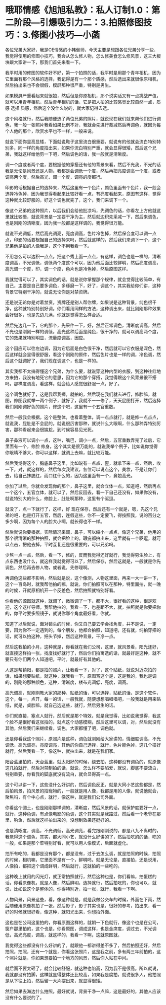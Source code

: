# 哦耶情感《旭旭私教》：私人订制1.0：第二阶段—引爆吸引力二：3.拍照修图技巧：3.修图小技巧—小菡

各位兄弟大家好，我是OE情感的小韩倒师，今天主要是想跟各位兄弟分享一些，我觉得使用的修图小技巧，我会从怎么修人物，怎么修美食怎么修风景，这三大板块跟大家讲一下，那我们首先来看一下。

我平时用的修图的软件好不好，第一个拍照的话，我平时是用那个青年相机，因为它里面有那个风格的选择，我记得是有一个那个质感，然后选出来就很像原相机，然后拍出来也不会很假，模屏那种很严重，特别是男生。

如果模屏严重看起来就很娘，然后但是你原相机，那个说实话又有一点挑战严值，就可以用青年相机，然后青年相机的话，它是把人拍的比较感觉比较自然一点，质感 选择 质感，然后这个没什么说的，就大家记得去选。

这个风格就行，然后我随便选了两位兄弟的照片，就说现在我们就来帮他们进行调色，我一般一张照片我看如果比例不对，我就会先进行裁减然后再调色，就因为每个人他的那个，欣赏水平也不一样，一般来说。

就说下面你显高显矮，下面就说鞋子这里流白很重要，就说有的他就会流白特别特别多，同一样的角度拍出来，如果你流白特别严重，就会显得很矮，然后这个兄弟，我就这样给他剪一下吧，然后调色的话，我一般就是清晰度。

调一个度或者两个度，要根据他的穿搭还有他的背景来看，然后不光我，不光的话我是无论是风景还是人物，我都是会调低一个度，然后再把亮度调高一个度，或者调高两个度，然后高光，调一个度，调亮的度都行。

印影的话根据自己的选择来，然后这里有一个色片，颜色里面有个色片，我一般会选择冷色掉，因为我觉得看起来比较好看一点，有亮度看起来，原图有这样，觉得这种就比较舒服的，好这个调色就完了，这个，我们来调下一个。

像这个兄弟的这种照片，以后我们会给他批凉吗，先调色的话，你看左上方他就这里就比较砸，就说背景是一定要干净为主，然后就边积先采减一下，然后来调色，也是刚刚的清晰度，因为我一般都是这样调的，我觉得很万能。

就说不光调低，然后高光调亮，亮度调高，色片冷色掉，然后保合度可以调一点点，印影的话要根据自己的选择来吗，然后就这样的，然后我们来调下一个，这个兄弟他是拍的人像我是，这个不用我看一下。

不用怎么可以边积一点点，把这个秀上面一点点，有这样，调色也是一样的，清晰度调高，不光调低，调低两个度这个可以，因为他后面比较鲜明，然后亮度调高，高光调一个度，印，调一个度，色片也是冷色掉，然后原图这样。

我就觉得可以了，其实调色的话，就是说你掌握那个规律，就会觉得比较简单，有自己，主要是自己要多调色，多琢磨一下，好了，调这个，其实我给你们讲，这种背景它特别干净的，就说无论你是对禁资牌。

还是说无论你是对着禁资，资牌还是别人帮你牌，如果说是这种背景，纯色很干净，这种就特别特别好调，你们看用同样的方法，这种调出来，就比刚刚那种效果会好很多，也是先边几满，你就是觉得怎么样合适。

然后先边几一下，它的那个，先采件一下，好，然后正常调色，清晰度调高，然后不光也是刚刚一样的调低，高光这种后面是纯色，很干净的，就可以调高两个度，它的效果就特别明显，流量度调高，因应。

这个因应可以往左边调，因为它后面是白色很干净，然后就可以它衣服是深色，然后这样就会显得很舒服，看这个刚刚的原件，然后色片也是一样的调，冷色调，然后这个就调好了，我们现在调这个，也是一样的。

其实我都不太搞得懂这个兄弟，为什么要，就说穿这种内型的衣服，到这种往红地方来拍，我没有地死它的意思，因为它的那个穿搭，我觉得跟这个风背景很不搭吗，那样度调高，看这样，就会给人感觉很舒服一点，好了。

这个调色就好了，这是我帮我捧，就拍的，然后现在我们就去进行，修脸嘛，就图，修图我就举一两个例子，就好了，我就不一一修了，天天屁图打开，然后选择我们刚刚调好色的照片，修这个吧，这里有一个五官重数。

然后一般我会根据，这个是整体，也看着整体，调一点点就行，就是修一点点点，就说我，屁肚是不会屁的，就说很厉害那种，就说什么大眼啊，什么那种弄特别厉害，那种看起来会很尴尬，到时候容易见光死。

鼻子鼻液可以调小一点，这种，嘴巴，调小一点，然后，五官重数弄完了过后，它里面有一个，修脸 修身，这个其实是很万能的，就说我举个例子，比如说你觉得你眼睛不够大，你可以这样，就调上去嘛，就比较万能。

然后我觉得这个，胸底鼻子这里，比如说有一点点，歪，就拿下来一点，然后，收一下，对，就这样的，然后每次我建议，各位可以说点这个，美妆，不是让你们去，给自己抹腮红，而口红什么的，因为这里面有一个，鼻娘高光。

你加了过后，你就会发现你的那个，鼻子这里，就会立体一点，知道吧，然后再点一个这个，五官立体，就可以了，然后反回去，看一下自己还没有，如果你没有，就说特别大的什么，修脸上，肚肚啊那种，这里有个驱逗。

就没了，点一下就行了，这样，好 现在保存，然后还有一个就是，嗯，先这个兄弟的吧，也是打开五官，然后，连假这些，你不一定要飞，得按照我，说的百分之多少啊，因为每个人的脸大小啊，就长得也不一样。

然后就说你要根据，实际情况来调，鼻子，可以缩小一点点，像这个兄弟，他用的那个很清晰的那种拍照，就会把脸上的，瑕疵都拍出来，这里就有一个驱逗，就可以点击，把他去掉，平时互复还是很重要的，可以兄弟吗。

少熬一点一点，然后，看一下，修的，反而我觉得还好就行，我觉得男生脸上，有点东西也没什么，就这样我就觉得可以了，然后保存，然后这就是，一般就是你先调色，然后再去修人物，或者说，先修理啊。

再调色这些都不影响，然后就是说，这个像测，人物这里面，再来一大一讲一下，这个一百岛时，就我帮他拍的嘛，就说，你们拍照可以在那种，特里面拍，就一晚的时候，开就原相机开一个反差色，然后拍照就特别好看。

你看他的源图就这种，就调了，微微调了一下，都不大，很好看的这种，很是欢迎，这个这样导师，我帮他拍的，我看一下，也差距不大，就，拍照就是你要把你的，你平时要多照镜子，就说你哪个角度最好看，你就。

知道了以后就说，面对镜头的时候，你又自己要去学会找角度，并不是说，一定要，因为你不一定遇到的，每个朋友，他都会拍照，知道吧，还有就，纯拍穿搭的话，就可以拍这种，把头节掉，然后这种背景，干净一点。

然后这我拍的小月，这种就是，你看就在我们公司，这里，就风景看，阳光还好，就直接这样拍一张，找度找好就行了，然后你们拍寓选的话，就最好是这种，就不要只有你们两个人知道吧，平时，就最好有其他的。

人这是帮镇阳，都是拍的照片，让我看一下，对了，这个贴纸，就说对近次拍的话，如果想要贴纸，就这种，就我看一下，原图骂这个是，这是我的，我也是调的，刚刚的那种颜色，这种，清晰度，楼布光调低，亮度，调高。

高光调高，就刚刚教大家的那种，贴纸的话，可以选择，贴纸的话，是这个软件，这个，每一，点开，每一的话，一般我就，随便想想唱唱唱吧，一般我就是用来贴纸，就是，桌脸嘛，就自己选这些，就行，然后男生的话。

你们就直接，塞点人就行，然后就是那个特效，就是我觉得，比如说我觉得，我这个脸不是很好看这张拍的，就点这个动感模糊，然后这里可以调，对，然后就没有其他，然后我们来继续看，调色，大家都懂了吧，调色就。

还是你看我这个照片，原照片是这种，调色就刚刚给大家讲的，情细度调高，不光调低，高光调亮，亮度调亮，其他的你自己选择，就行，色片能色掉，这几个技好就行，然后我看一下，像这种，就拍出来，就是在我们家。

阳台蓝里拍的，天台蓝里，就太阳好的时候，绕去拍，这种都没有调色的，就原像这几拍就行，然后对禁制拍的话，就说，怎么样不要陷爱，就说，脚底不要流白，特别重要，你看我的脚底就没有流白，就会显得高一点。

这个可以讲一下，这些没什么好讲的，然后调色反正，就是大同小艺这些都是，然后拍风景，拍风景的拍寵物的，一般就是用人像，我都是用的人像，就说他就会，聚焦吗，有个中心点，就行，像这种，就是我们公司外面。

你看这个圆土，也是刚刚那样调的，清晰度，然后风景的话，就保护度要好一点，就行，这种色调，有点像电影的色调，这个其实就是我路过，然后看一个老爷在那里，钓鱼，然后就这样拍出来的，没想到效果还挺好的。

也是清晰度，调高，不光调低，高光调亮，看完跟刚刚说的，都是八九不离时的，我觉得这个调色，其实，都大同小艺，就没什么好讲的了，然后拍吃的的话，吃的一般，如果是那个菜特别好看，就可以用人像模式，后面就虚化。

拍所有吃的，我都是没有那个，都是没有，过于去怎么调，就是拍照的时候，拍照的时候，相机嘛，它里面不是有一个，鲜明吗，就是无论是，直接拍，还是说用，人像拍，都把这个调成鲜明，然后就行，这就拍的一些吃的。

这种晚上就用的闪光灯，就正常拍照就行，然后这种也是，你们看嘛，拍蛋糕的话，你看原像机，就是人像，然后鲜明，选择就行，然后拍吃的，你也可以，就说，比如说这个是整体的，你得特别近，拍一张，就行，我看一下啊。

人物风景，风景这些，看，像这种就是，就是我做公交车的时候，外面在下雨，然后随便用原像机拍了一张，然后影子，影子其实也是，很好的参考，拍出来，看一好的时候就很好看，像这种，就阳光出来，你想拍外面。

这也是在公司这里拍的，你看原图这样的，就朝一下色就行，像这个也是在公司，窗户那里拍的，这个也是，你看原图，调成这样，也是金席度，调过去，不光调低，高光亮度，调高，就这样的，我看一下啊，这就原图就。

我觉得这些都没有什么好讲的了，就跟他一都讲得差不多了，然后拍照还好，然后拍照，拍照，还有一个就是，你看这张照片，这是我之前，多有两三年前拍的，这个照片就是，你如果想要拍一个地方的风景，然后你人站在中间。

就后面不要太砸了，就会比较舒服，就这种也陷高，因为我不是很高，所以就说，我就都没有拍脚，这样就显得整体还比较高，如果我是腐拍，就说很多人，他拍照是从下往上拍，然后留一大片摆出来，就显得很矮。

然后如果去海边什么拍照，最好就说，背景干净一点嘛，这是最好的，其他人应该没有什么要说的了。